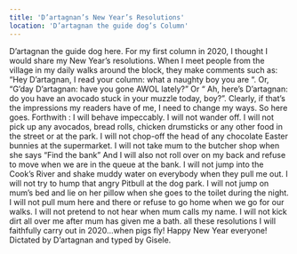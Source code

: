 ```yaml
---
title: 'D’artagnan’s New Year’s Resolutions'
location: 'D’artagnan the guide dog’s Column'
---
```

D’artagnan the guide dog here.  For my first column in 2020, I thought I would share my New Year’s resolutions.
When I meet people from the village in my daily walks around the block, they make comments such as: “Hey D’artagnan, I read your column: what  a naughty boy you are “.
Or, “G’day D’artagnan: have you gone AWOL lately?” 
Or “ Ah, here’s D’artagnan: do you have an avocado stuck in your muzzle today, boy?”.
Clearly, if that’s the impressions my readers have of me, I need to change my ways.
So here goes. Forthwith  :
I will behave impeccably. 
I will not wander off. 
I will not pick up any avocados, bread rolls, chicken drumsticks or any other  food  in the street or at the park.
I will not chop-off the head of any chocolate Easter bunnies at the supermarket.
I will not take mum to the butcher shop when she says “Find the bank”
 And I will also  not roll over on my back and refuse to move when we are in the queue at the bank.
I will not jump into the Cook’s River and shake muddy water on everybody when they pull me out.
I will not try to hump that angry Pitbull at the dog park.
  I will not jump on mum’s bed and lie on her pillow when she goes to the toilet during the night. 
I will not pull mum here and there or refuse to go home when we go for our walks.
I will not pretend to not hear when mum calls my name.
I will not kick dirt all over me after mum has given me a bath.
all these resolutions I will faithfully carry out in 2020…when pigs fly!
Happy New Year everyone! 
Dictated by D’artagnan and typed by Gisele.

